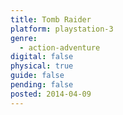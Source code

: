 ```yaml
---
title: Tomb Raider
platform: playstation-3
genre:
  - action-adventure
digital: false
physical: true
guide: false
pending: false
posted: 2014-04-09
---
```

